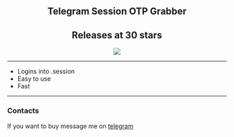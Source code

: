<h2 align="center">Telegram Session OTP Grabber</h2>
<h2 align="center">Releases at 30 stars</h2>
<p align="center">
  <img src="https://i.postimg.cc/4yrWSh4c/image.png"</img>
 </p>
 
---------------------------------------
* Logins into .session
* Easy to use
* Fast
---------------------------------------
### Contacts
If you want to buy message me on [telegram](https://t.me/temp992/)
